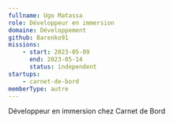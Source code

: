 ```yaml
---
fullname: Ugo Matassa
role: Développeur en immersion
domaine: Développement
github: Barenko91
missions:
    - start: 2023-05-09
      end: 2023-05-14
      status: independent
startups:
    - carnet-de-bord
memberType: autre
---
```


Développeur en immersion chez Carnet de Bord
